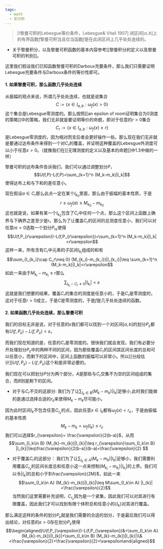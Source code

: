 ```yaml
---
tags:
  - math
  - 实分析
---
```

> [!黎曼可积的Lebesgue等价条件，Lebesgue& Vitali 1907]
> 闭区间$[a,b]$上的有界函数$f$黎曼可积当且仅当函数$f$是在此闭区间上几乎处处连续的。

* 关于黎曼积分，以及黎曼可积函数的基本内容参考[[黎曼积分的定义以及黎曼可积的判别]]。

这里我们假设我们已知函数黎曼可积的Darboux充要条件，那么我们只需要证明Lebesgue充要条件与Darboux条件的等价性即可。

#### 1. 如果黎曼可积，那么函数几乎处处连续

从振幅的观点来说，所谓几乎处处连续，也就是说集合$$C:=\{x\in I_{a,b}:\omega_f(x)>0\}$$这个集合是Lebesgue零测度的。那么按照[[an epsilon of room证明集合为0测度的策略]]中的策略，我们无非就是要证明等价的命题，即对于任意的$r>0$集合$$C_r:=\{x\in I_{a,b}:\omega_f(x)\geq r\}$$是Lebesgue零测度的，因为相对而言后者会更好操作一些。那么现在我们无非就是要通过达布条件来得到一个对$C_r$的覆盖，并证明这种覆盖的Lebesgue外测度可以小于任意$\varepsilon>0$。（就像我们在[[无理测度的定义以及基本的命题]]中1.3中做的一样）

黎曼可积的达布条件告诉我们，我们可以通过调整划分$P$，$$U(f,P)-L(f,P)=\sum_{k=1}^n (M_k-m_k)|I_k|$$使得达布上和与下和的差任意小。

现在假设$a\in C_r$那么此点一定在某个$I_{k_0}$里面，那么由于振幅的基本性质，于是$$r\leq \omega_f(a)\leq M_{k_0}-m_{k_0}$$这也就是说，如果有某一个$I_{k_0}$包含了$C_r$中任何一个点，那么这个区间上函数上确界与下确界之差至少是$r$。那么为了让覆盖$C_r$的区间的总测度任意小，我们可以对任意$r\varepsilon>0$选取一个划分$P_{r\varepsilon}$使得$$U(f,P_{r\varepsilon})-L(f,P_{r\varepsilon})=\sum_{k=1}^n (M_k-m_k)|I_k|<r\varepsilon$$这样一来，所有含有$C_r$中元素的子区间$I_{k_i}$组成的和有$$\sum_{I_{k_i}\cap C_r\neq 0} (M_{k_i}-m_{k_i})|I_{k_i}|\leq \sum_{k=1}^n (M_k-m_k)|I_k|<r\varepsilon$$如此一来由于$M_{k_i}-m_{k_i}\geq r$那么$$\sum_{I_{k_i}\cap C_r\neq 0} |I_{k_i}|<\varepsilon$$
这就是我们想要的结果，覆盖$C_r$的集合的测度是任意小的，于是$C_r$是零测度的，这对于任意$r>0$成立，于是$C$是零测度的，于是$f$是几乎处处连续的函数。

#### 2. 如果函数几乎处处连续，那么黎曼可积

我们的目标无非是说，对于任意的$\varepsilon$我们都可以找到一个对区间$[a,b]$的划分$P_{\varepsilon}$都有$U(f,P_{\varepsilon})-L(f,P_{\varepsilon})<\varepsilon$。

而我们现在知道的是，任意的$C_r$是零测度的。很快我们就会发现，我们有必要分开处理划分$P_{\varepsilon}$中的两种不同的区间，因为那些覆盖$C_r$的区间其区间长度的总和可以任意小，而剩下的区间中，区间上函数的振幅可以非常小。所以[[分段估计]]$U(f,P_{\varepsilon})-L(f,P_{\varepsilon})$这个和是非常必要的。

我们现在可以把划分$P$分为两个部分，$A$是那些与$C_r$交集不为空的区间组成的集合，而$B$则是剩下的区间。

* 对于与$C_r$不交的这部分:
我们为了让$\sum_{I_k\in B} (M_{k}-m_{k})|I_{k}|$足够小,此时我们能做的是通过选择合适的$r_{\varepsilon}$来使得$M_{k}-m_{k}$尽可能小。

因为此时区间$I_k$不包含任意$C_{r_{\varepsilon}}$的点，因此任意$x \in I_k$都有$\omega_f(x)<r_{\varepsilon}$，于是由振幅的基本性质$$M_k-m_k=\omega_f(I_k)\leq r_{\varepsilon}$$我们可以选择$r_{\varepsilon}= \frac{\varepsilon}{2(b-a)}$，从而$$\sum_{I_k\in B} (M_{k}-m_{k})|I_{k}|\leq r_{\varepsilon}\sum_{I_k\in B} |I_{k}|\leq\frac{\varepsilon}{2(b-a)}(b-a)=\frac{\varepsilon}{2} $$
* 对于覆盖$C_r$的这部分：
我们为了让$\sum_{I_k\in A} (M_{k}-m_{k})|I_{k}|$足够小，我们需要利用覆盖$C_{r_{\varepsilon}}$的区间长度总和任意小这一点来控制$(M_{k_i}-m_{k_i})|I_{k_i}|$的上界。我们可以令$|I_{k}|$的总和小于$\frac{\varepsilon}{2M}$，如此一来$$\sum_{I_k\in A} (M_{k}-m_{k})|I_{k}|\leq M\sum_{I_k\in A} |I_{k}|<\frac{\varepsilon}{2}$$
当然我们这里需要补充说明，$C_{r_{\varepsilon}}$因为是一个紧集，因此我们可以对其进行有限覆盖，因此我们才可以找到有限个体积总和任意小的$\{I_{k}\}$对其进行覆盖。

那么满足这样的条件的划分$P_{\varepsilon}$就是我们需要的合适的划分，于是最后我们可以得出结论，对任意的$\varepsilon>0$存在划分$P_{\varepsilon}$使得$$\begin{aligned}U(f,P_{\varepsilon})-L(f,P_{\varepsilon})&=\sum_{I_k\in A} (M_{k}-m_{k})|I_{k}|+\sum_{I_k\in B} (M_{k}-m_{k})|I_{k}|\\&<\frac{\varepsilon}{2}+\frac{\varepsilon}{2}=\varepsilon\end{aligned}$$